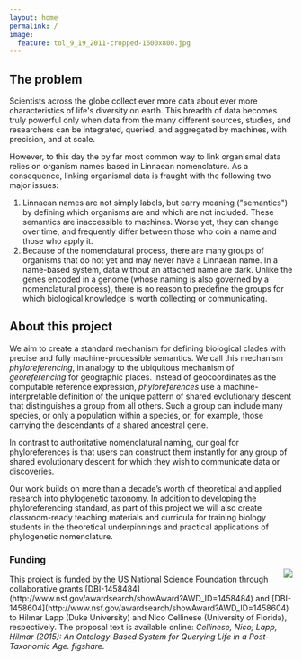 ```yaml
---
layout: home
permalink: /
image:
  feature: tol_9_19_2011-cropped-1600x800.jpg
---
```



## The problem

Scientists across the globe collect ever more data about ever more
characteristics of life's diversity on earth. This breadth of data
becomes truly powerful only when data from the many different sources,
studies, and researchers can be integrated, queried, and aggregated
by machines, with precision, and at scale.

However, to this day the by far most common way to link organismal
data relies on organism names based in Linnaean nomenclature. As a
consequence, linking organismal data is fraught with the following two
major issues:

1. Linnaean names are not simply labels, but carry meaning
   ("semantics") by defining which organisms are and which are not
   included. These semantics are inaccessible to machines. Worse yet,
   they can change over time, and frequently differ between those who
   coin a name and those who apply it.
2. Because of the nomenclatural process, there are many groups of
   organisms that do not yet and may never have a Linnaean name. In a
   name-based system, data without an attached name are dark. Unlike
   the genes encoded in a genome (whose naming is also governed by a
   nomenclatural process), there is no reason to predefine the groups
   for which biological knowledge is worth collecting or
   communicating.

## About this project

We aim to create a standard mechanism for defining biological clades
with precise and fully machine-processible semantics. We call this
mechanism _phyloreferencing_, in analogy to the ubiquitous mechanism
of _georeferencing_ for geographic places. Instead of geocoordinates
as the computable reference expression, _phyloreferences_ use a
machine-interpretable definition of the unique pattern of shared
evolutionary descent that distinguishes a group from all others. Such
a group can include many species, or only a population within a
species, or, for example, those carrying the descendants of a shared
ancestral gene.

In contrast to authoritative nomenclatural naming, our goal for
phyloreferences is that users can construct them instantly for any
group of shared evolutionary descent for which they wish to
communicate data or discoveries.

Our work builds on more than a decade’s worth of theoretical and
applied research into phylogenetic taxonomy. In addition to developing
the phyloreferencing standard, as part of this project we will also
create classroom-ready teaching materials and curricula for training
biology students in the theoretical underpinnings and practical
applications of phylogenetic nomenclature.

### Funding

<div style="float: right; max-width: 128px; margin-top:
-10px;"><img src="http://www.nsf.gov/images/logos/nsf1.jpg"/></div>
This project is funded by the US National Science Foundation through
collaborative grants
[DBI-1458484](http://www.nsf.gov/awardsearch/showAward?AWD_ID=1458484)
and
[DBI-1458604](http://www.nsf.gov/awardsearch/showAward?AWD_ID=1458604)
to Hilmar Lapp (Duke University) and Nico Cellinese (University of
Florida), respectively. The proposal text is available online: <cite>Cellinese, Nico; Lapp, Hilmar (2015): An Ontology-Based System for Querying Life in a Post-Taxonomic Age. figshare. <https://dx.doi.org/10.6084/m9.figshare.1401984></cite>
